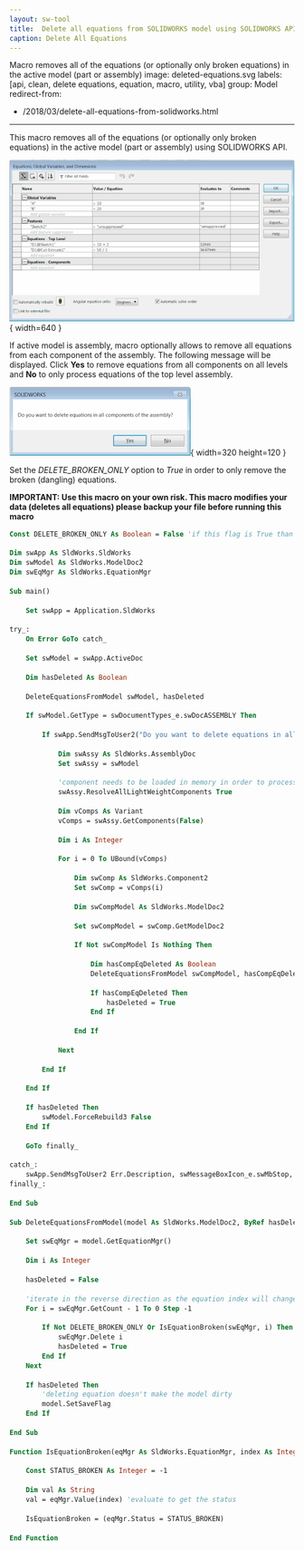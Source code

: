 ```yaml
---
layout: sw-tool
title:  Delete all equations from SOLIDWORKS model using SOLIDWORKS API
caption: Delete All Equations
---
```

 Macro removes all of the equations (or optionally only broken equations) in the active model (part or assembly)
image: deleted-equations.svg
labels: [api, clean, delete equations, equation, macro, utility, vba]
group: Model
redirect-from:
  - /2018/03/delete-all-equations-from-solidworks.html
---
This macro removes all of the equations (or optionally only broken equations) in the active model (part or assembly) using SOLIDWORKS API.

![Equations Manager dialog](equations-manager.png){ width=640 }

If active model is assembly, macro optionally allows to remove all equations from each component of the assembly. The following message will be displayed. Click **Yes** to remove equations from all components on all levels and **No** to only process equations of the top level assembly.

![Macro option to delete equations in the assembly components](delete-comps.png){ width=320 height=120 }

Set the *DELETE_BROKEN_ONLY* option to *True* in order to only remove the broken (dangling) equations.

**IMPORTANT: Use this macro on your own risk. This macro modifies your data (deletes all equations) please backup your file before running this macro**

~~~ vb
Const DELETE_BROKEN_ONLY As Boolean = False 'if this flag is True than only broken equations are deleted, otherwise all equations are deleted

Dim swApp As SldWorks.SldWorks
Dim swModel As SldWorks.ModelDoc2
Dim swEqMgr As SldWorks.EquationMgr

Sub main()

    Set swApp = Application.SldWorks
    
try_:
    On Error GoTo catch_
    
    Set swModel = swApp.ActiveDoc
    
    Dim hasDeleted As Boolean
    
    DeleteEquationsFromModel swModel, hasDeleted
    
    If swModel.GetType = swDocumentTypes_e.swDocASSEMBLY Then
        
        If swApp.SendMsgToUser2("Do you want to delete equations in all components of the assembly?", swMessageBoxIcon_e.swMbQuestion, swMessageBoxBtn_e.swMbYesNo) = swMessageBoxResult_e.swMbHitYes Then
            
            Dim swAssy As SldWorks.AssemblyDoc
            Set swAssy = swModel
            
            'component needs to be loaded in memory in order to process it's equations
            swAssy.ResolveAllLightWeightComponents True
            
            Dim vComps As Variant
            vComps = swAssy.GetComponents(False)
            
            Dim i As Integer
            
            For i = 0 To UBound(vComps)
                
                Dim swComp As SldWorks.Component2
                Set swComp = vComps(i)
                
                Dim swCompModel As SldWorks.ModelDoc2
                
                Set swCompModel = swComp.GetModelDoc2
                
                If Not swCompModel Is Nothing Then
                    
                    Dim hasCompEqDeleted As Boolean
                    DeleteEquationsFromModel swCompModel, hasCompEqDeleted
                    
                    If hasCompEqDeleted Then
                        hasDeleted = True
                    End If
                    
                End If
                
            Next
            
        End If
        
    End If
    
    If hasDeleted Then
        swModel.ForceRebuild3 False
    End If
    
    GoTo finally_
    
catch_:
    swApp.SendMsgToUser2 Err.Description, swMessageBoxIcon_e.swMbStop, swMessageBoxBtn_e.swMbOk
finally_:
    
End Sub

Sub DeleteEquationsFromModel(model As SldWorks.ModelDoc2, ByRef hasDeleted As Boolean)
    
    Set swEqMgr = model.GetEquationMgr()
    
    Dim i As Integer
    
    hasDeleted = False
    
    'iterate in the reverse direction as the equation index will change once previous equation is deleted
    For i = swEqMgr.GetCount - 1 To 0 Step -1
        
        If Not DELETE_BROKEN_ONLY Or IsEquationBroken(swEqMgr, i) Then
            swEqMgr.Delete i
            hasDeleted = True
        End If
    Next
    
    If hasDeleted Then
        'deleting equation doesn't make the model dirty
        model.SetSaveFlag
    End If
    
End Sub

Function IsEquationBroken(eqMgr As SldWorks.EquationMgr, index As Integer) As Boolean
    
    Const STATUS_BROKEN As Integer = -1
    
    Dim val As String
    val = eqMgr.Value(index) 'evaluate to get the status
    
    IsEquationBroken = (eqMgr.Status = STATUS_BROKEN)
    
End Function

~~~



